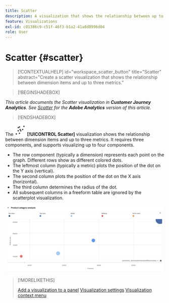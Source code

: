 ```yaml
---
title: Scatter
description: A visualization that shows the relationship between up to three metrics.
feature: Visualizations
exl-id: c01386c9-c51f-46f3-b1a2-41a8d8996d04
role: User
---
```

# Scatter {#scatter}

<!-- markdownlint-disable MD034 -->

>[!CONTEXTUALHELP]
>id="workspace_scatter_button"
>title="Scatter"
>abstract="Create a scatter visualization that shows the relationship between dimension items and up to three metrics."

<!-- markdownlint-enable MD034 -->


>[!BEGINSHADEBOX]

*This article documents the Scatter visualization in **Customer Journey Analytics**. See [Scatter](https://experienceleague.adobe.com/en/docs/analytics/analyze/analysis-workspace/visualizations/scatterplot) for the **Adobe Analytics** version of this article.*

>[!ENDSHADEBOX]


The ![GraphScatter](/help/assets/icons/GraphScatter.svg) **[!UICONTROL Scatter]** visualization shows the relationship between dimension items and up to three metrics. It requires three components, and supports visualizing up to four components.

* The row component (typically a dimension) represents each point on the graph. Different rows show as different colored dots.
* The leftmost column (typically a metric) plots the position of the dot on the Y axis (vertical).
* The second column plots the position of the dot on the X axis (horizontal).
* The third column determines the radius of the dot.
* All subsequent columns in a freeform table are ignored by the scatterplot visualization.

![Scatterplot example showing multiple dimension items ](assets/scatter.png)

>[!MORELIKETHIS]
>
>[Add a visualization to a panel](/help/analysis-workspace/visualizations/freeform-analysis-visualizations.md#add-visualizations-to-a-panel)
>[Visualization settings](/help/analysis-workspace/visualizations/freeform-analysis-visualizations.md#settings)
>[Visualization context menu](/help/analysis-workspace/visualizations/freeform-analysis-visualizations.md#context-menu)
>
